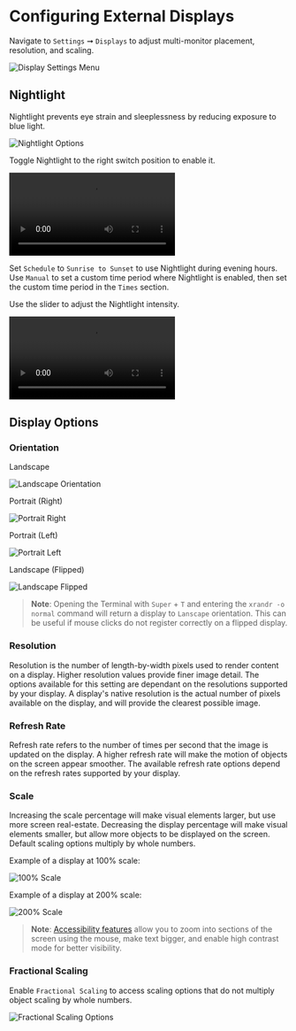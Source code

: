 # Configuring External Displays

Navigate to `Settings` ➞ `Displays` to adjust multi-monitor placement, resolution, and scaling.

![Display Settings Menu](/images/config-displays/display-settings.png)

## Nightlight

Nightlight prevents eye strain and sleeplessness by reducing exposure to blue light.

![Nightlight Options](/images/config-displays/night-light-settings.png)

Toggle Nightlight to the right switch position to enable it.

<video autoplay loop>
    <source src="/images/config-displays/nightlight-toggle.webm" />
</video>

Set `Schedule` to `Sunrise to Sunset` to use Nightlight during evening hours. Use `Manual` to set a custom time period where Nightlight is enabled, then set the custom time period in the `Times` section.

Use the slider to adjust the Nightlight intensity.

<video autoplay loop>
    <source src="/images/config-displays/nightlight-adjust.webm" />
</video>

## Display Options

### Orientation

Landscape

![Landscape Orientation](/images/config-displays/landscape.png)

Portrait (Right)

![Portrait Right](/images/config-displays/portrait-right.png)

Portrait (Left)

![Portrait Left](/images/config-displays/portrait-left.png)

Landscape (Flipped)

![Landscape Flipped](/images/config-displays/landscape-flipped.png)

>**Note**: Opening the Terminal with `Super` + `T` and entering the `xrandr -o normal` command will return a display to `Lanscape` orientation. This can be useful if mouse clicks do not register correctly on a flipped display.

### Resolution

Resolution is the number of length-by-width pixels used to render content on a display. Higher resolution values provide finer image detail. The options available for this setting are dependant on the resolutions supported by your display. A display's native resolution is the actual number of pixels available on the display, and will provide the clearest possible image.

### Refresh Rate

Refresh rate refers to the number of times per second that the image is updated on the display. A higher refresh rate will make the motion of objects on the screen appear smoother. The available refresh rate options depend on the refresh rates supported by your display.

### Scale

Increasing the scale percentage will make visual elements larger, but use more screen real-estate. Decreasing the display percentage will make visual elements smaller, but allow more objects to be displayed on the screen. Default scaling options multiply by whole numbers.

Example of a display at 100% scale:

![100% Scale](/images/config-displays/100-scale.png)

Example of a display at 200% scale:

![200% Scale](/images/config-displays/200-scale.png)

>**Note**: [Accessibility features](/customize-pop/accessibility-seeing.md) allow you to zoom into sections of the screen using the mouse, make text bigger, and enable high contrast mode for better visibility.

### Fractional Scaling

Enable `Fractional Scaling` to access scaling options that do not multiply object scaling by whole numbers.

![Fractional Scaling Options](/images/config-displays/fractional-scaling-options.png)
